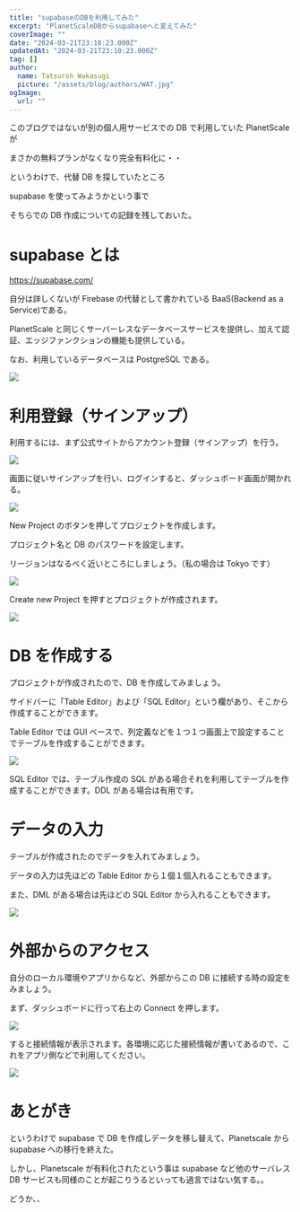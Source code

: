 ```yaml
---
title: "supabaseのDBを利用してみた"
excerpt: "PlanetScaleDBからsupabaseへと変えてみた"
coverImage: ""
date: "2024-03-21T23:10:23.000Z"
updatedAt: "2024-03-21T23:10:23.000Z"
tag: []
author:
  name: Tatsuroh Wakasugi
  picture: "/assets/blog/authors/WAT.jpg"
ogImage:
  url: ""
---
```


このブログではないが別の個人用サービスでの DB で利用していた PlanetScale が

まさかの無料プランがなくなり完全有料化に・・

というわけで、代替 DB を探していたところ

supabase を使ってみようかという事で

そちらでの DB 作成についての記録を残しておいた。

# supabase とは

https://supabase.com/

自分は詳しくないが Firebase の代替として書かれている BaaS(Backend as a Service)である。

PlanetScale と同じくサーバーレスなデータベースサービスを提供し、加えて認証、エッジファンクションの機能も提供している。

なお、利用しているデータベースは PostgreSQL である。

![](/assets/posts/supabase/price.png)

# 利用登録（サインアップ）

利用するには、まず公式サイトからアカウント登録（サインアップ）を行う。

![](/assets/posts/supabase/top.png)

画面に従いサインアップを行い、ログインすると、ダッシュボード画面が開かれる。

![](/assets/posts/supabase/dashboard.png)

New Project のボタンを押してプロジェクトを作成します。

プロジェクト名と DB のパスワードを設定します。

リージョンはなるべく近いところにしましょう。（私の場合は Tokyo です）

![](/assets/posts/supabase/newProject.png)

Create new Project を押すとプロジェクトが作成されます。

![](/assets/posts/supabase/project.png)

# DB を作成する

プロジェクトが作成されたので、DB を作成してみましょう。

サイドバーに「Table Editor」および「SQL Editor」という欄があり、そこから作成することができます。

Table Editor では GUI ベースで、列定義などを１つ１つ画面上で設定することでテーブルを作成することができます。

![](/assets/posts/supabase/newTable.png)

SQL Editor では、テーブル作成の SQL がある場合それを利用してテーブルを作成することができます。DDL がある場合は有用です。

# データの入力

テーブルが作成されたのでデータを入れてみましょう。

データの入力は先ほどの Table Editor から１個１個入れることもできます。

また、DML がある場合は先ほどの SQL Editor から入れることもできます。

![](/assets/posts/supabase/tableEditor.png)

# 外部からのアクセス

自分のローカル環境やアプリからなど、外部からこの DB に接続する時の設定をみましょう。

まず、ダッシュボードに行って右上の Connect を押します。

![](/assets/posts/supabase/connect.png)

すると接続情報が表示されます。各環境に応じた接続情報が書いてあるので、これをアプリ側などで利用してください。

![](/assets/posts/supabase/connectionString.png)

# あとがき

というわけで supabase で DB を作成しデータを移し替えて、Planetscale から supabase への移行を終えた。

しかし、Planetscale が有料化されたという事は supabase など他のサーバレス DB サービスも同様のことが起こりうるといっても過言ではない気する。。

どうか、、
